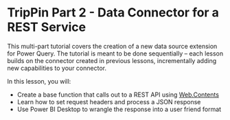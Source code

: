 # TripPin Part 2 - Data Connector for a REST Service
This multi-part tutorial covers the creation of a new data source extension for Power Query. The tutorial is meant to be done sequentially – each lesson builds on the connector created in previous lessons, incrementally adding new capabilities to your connector. 

In this lesson, you will:

* Create a base function that calls out to a REST API using [Web.Contents](https://msdn.microsoft.com/library/mt260892.aspx)
* Learn how to set request headers and process a JSON response
* Use Power BI Desktop to wrangle the response into a user friend format
